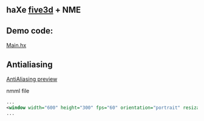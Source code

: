 ## haXe [five3d](http://code.google.com/p/five3d/) + NME

## Demo code:

[Main.hx](https://github.com/profelis/five3d-nme/blob/master/src/Main.hx)

## Antialiasing

[AntiAliasing preview](https://github.com/profelis/five3d-nme/blob/master/antialiasing.png)

nmml file
```xml
...
<window width="600" height="300" fps="60" orientation="portrait" resizable="true" antialiasing="2" />
...
```